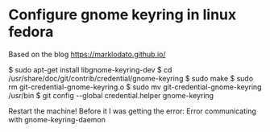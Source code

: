 Configure gnome keyring in linux fedora
=======================================

Based on the blog https://marklodato.github.io/

$ sudo apt-get install libgnome-keyring-dev
$ cd /usr/share/doc/git/contrib/credential/gnome-keyring
$ sudo make
$ sudo rm git-credential-gnome-keyring.o
$ sudo mv git-credential-gnome-keyring /usr/bin
$ git config --global credential.helper gnome-keyring

Restart the machine! Before it I was getting the error: Error communicating with gnome-keyring-daemon
